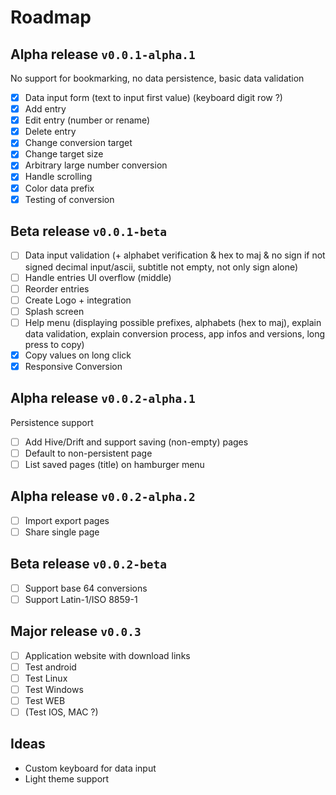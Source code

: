 # Roadmap

## Alpha release `v0.0.1-alpha.1`

No support for bookmarking, no data persistence, basic data validation

- [X] Data input form (text to input first value) (keyboard digit row ?)
- [X] Add entry
- [X] Edit entry (number or rename)
- [X] Delete entry
- [X] Change conversion target
- [X] Change target size
- [X] Arbitrary large number conversion
- [X] Handle scrolling
- [X] Color data prefix
- [X] Testing of conversion

## Beta release `v0.0.1-beta`

- [ ] Data input validation (+ alphabet verification & hex to maj & no sign if not signed decimal input/ascii, subtitle not empty, not only sign alone)
- [ ] Handle entries UI overflow (middle)
- [ ] Reorder entries
- [ ] Create Logo + integration
- [ ] Splash screen
- [ ] Help menu (displaying possible prefixes, alphabets (hex to maj), explain data validation, explain conversion process, app infos and versions, long press to copy)
- [X] Copy values on long click
- [X] Responsive Conversion

## Alpha release `v0.0.2-alpha.1`

Persistence support

- [ ] Add Hive/Drift and support saving (non-empty) pages
- [ ] Default to non-persistent page
- [ ] List saved pages (title) on hamburger menu

## Alpha release `v0.0.2-alpha.2`

- [ ] Import export pages
- [ ] Share single page

## Beta release `v0.0.2-beta`

- [ ] Support base 64 conversions
- [ ] Support Latin-1/ISO 8859-1

## Major release `v0.0.3`

- [ ] Application website with download links
- [ ] Test android
- [ ] Test Linux
- [ ] Test Windows
- [ ] Test WEB
- [ ] (Test IOS, MAC ?)

## Ideas

- Custom keyboard for data input
- Light theme support
